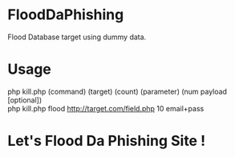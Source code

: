 # FloodDaPhishing
Flood Database target using dummy data.

# Usage
php kill.php (command) (target) (count) (parameter) (num payload [optional])<br/>
php kill.php flood http://target.com/field.php 10 email+pass

# Let's Flood Da Phishing Site !
